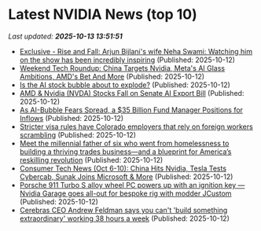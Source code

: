 # Latest NVIDIA News (top 10)
_Last updated: **2025-10-13 13:51:51**_

- [Exclusive - Rise and Fall: Arjun Bijlani's wife Neha Swami: Watching him on the show has been incredibly inspiring](https://timesofindia.indiatimes.com/tv/news/hindi/exclusive-rise-and-fall-arjun-bijlanis-wife-neha-swami-watching-him-on-the-show-has-been-incredibly-inspiring/articleshow/124501848.cms) (Published: 2025-10-12)
- [Weekend Tech Roundup: China Targets Nvidia, Meta's AI Glass Ambitions, AMD's Bet And More](https://biztoc.com/x/4464dd746214ba7b) (Published: 2025-10-12)
- [Is the AI stock bubble about to explode?](https://finance.yahoo.com/news/is-the-ai-stock-bubble-about-to-explode-123014740.html) (Published: 2025-10-12)
- [AMD & Nvidia (NVDA) Stocks Fall on Senate AI Export Bill](https://biztoc.com/x/15b9f7a6f289a4d2) (Published: 2025-10-12)
- [As AI-Bubble Fears Spread, a $35 Billion Fund Manager Positions for Inflows](https://financialpost.com/pmn/business-pmn/as-ai-bubble-fears-spread-a-35-billion-fund-manager-positions-for-inflows) (Published: 2025-10-12)
- [Stricter visa rules have Colorado employers that rely on foreign workers scrambling](https://www.denverpost.com/2025/10/12/h1b-visas-trump-immigration-colorado-employers/) (Published: 2025-10-12)
- [Meet the millennial father of six who went from homelessness to building a thriving trades business—and a blueprint for America’s reskilling revolution](https://fortune.com/2025/10/12/father-homelessness-six-figures-trade-business-reskilling-artificial-intelligence/) (Published: 2025-10-12)
- [Consumer Tech News (Oct 6-10): China Hits Nvidia, Tesla Tests Cybercab, Sunak Joins Microsoft & More](https://biztoc.com/x/6d0645f3d676bba9) (Published: 2025-10-12)
- [Porsche 911 Turbo S alloy wheel PC powers up with an ignition key — Nvidia Garage goes all-out for bespoke rig with modder JCustom](https://www.tomshardware.com/desktops/pc-building/porsche-911-turbo-s-alloy-wheel-pc-powers-up-with-an-ignition-key-nvidia-garage-goes-all-out-for-bespoke-rig-with-modder-jcustom) (Published: 2025-10-12)
- [Cerebras CEO Andrew Feldman says you can't 'build something extraordinary' working 38 hours a week](https://biztoc.com/x/ef6146d2ffe9f9d2) (Published: 2025-10-12)
